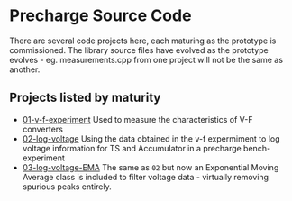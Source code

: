 # Precharge Source Code

There are several code projects here, each maturing as the prototype is commissioned.
The library source files have evolved as the prototype evolves - eg. measurements.cpp
from one project will not be the same as another.

## Projects listed by maturity
- [01-v-f-experiment](01-v-f-experiment/) Used to measure the characteristics of V-F converters
- [02-log-voltage](02-log-voltage/) Using the data obtained in the v-f expermiment to log voltage information
for TS and Accumulator in a precharge bench-experiment
- [03-log-voltage-EMA](03-log-voltage-EMA/) The same as `02` but now an Exponential Moving Average class is included to filter voltage data - virtually removing spurious peaks entirely.

